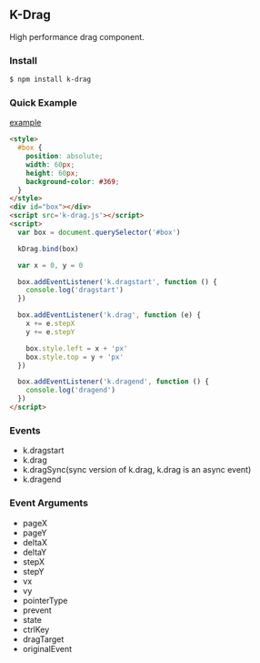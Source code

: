## K-Drag

High performance drag component.

### Install

```bash
$ npm install k-drag
```

### Quick Example

<a href="http://kuroguo.github.io/k-drag/example/" target="_blank">example</a>

```html
<style>
  #box {
    position: absolute;
    width: 60px;
    height: 60px;
    background-color: #369;
  }
</style>
<div id="box"></div>
<script src='k-drag.js'></script>
<script>
  var box = document.querySelector('#box')

  kDrag.bind(box)

  var x = 0, y = 0

  box.addEventListener('k.dragstart', function () {
    console.log('dragstart')
  })

  box.addEventListener('k.drag', function (e) {
    x += e.stepX
    y += e.stepY

    box.style.left = x + 'px'
    box.style.top = y + 'px'
  })

  box.addEventListener('k.dragend', function () {
    console.log('dragend')
  })
</script>
```

### Events

* k.dragstart
* k.drag
* k.dragSync(sync version of k.drag, k.drag is an async event)
* k.dragend

### Event Arguments

* pageX
* pageY
* deltaX
* deltaY
* stepX
* stepY
* vx
* vy
* pointerType
* prevent
* state
* ctrlKey
* dragTarget
* originalEvent
